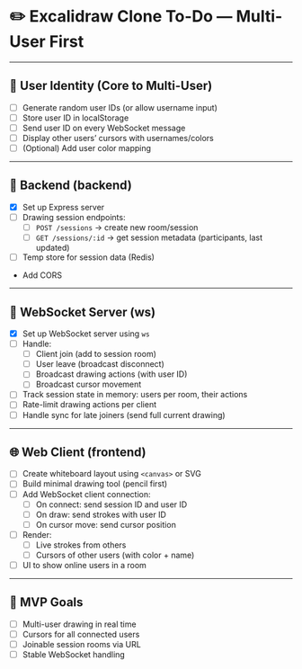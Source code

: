 # ✏️ Excalidraw Clone To-Do — Multi-User First 

---

## 🔐 User Identity (Core to Multi-User)
- [ ] Generate random user IDs (or allow username input)
- [ ] Store user ID in localStorage
- [ ] Send user ID on every WebSocket message
- [ ] Display other users’ cursors with usernames/colors
- [ ] (Optional) Add user color mapping

---

## 🔌 Backend (backend)
- [x] Set up Express server
- [ ] Drawing session endpoints:
  - [ ] `POST /sessions` → create new room/session
  - [ ] `GET /sessions/:id` → get session metadata (participants, last updated)
- [ ] Temp store for session data (Redis)
- Add CORS

---

## 📡 WebSocket Server (ws)
- [x] Set up WebSocket server using `ws` 
- [ ] Handle:
  - [ ] Client join (add to session room)
  - [ ] User leave (broadcast disconnect)
  - [ ] Broadcast drawing actions (with user ID)
  - [ ] Broadcast cursor movement
- [ ] Track session state in memory: users per room, their actions
- [ ] Rate-limit drawing actions per client
- [ ] Handle sync for late joiners (send full current drawing)

---

## 🌐 Web Client (frontend)
- [ ] Create whiteboard layout using `<canvas>` or SVG
- [ ] Build minimal drawing tool (pencil first)
- [ ] Add WebSocket client connection:
  - [ ] On connect: send session ID and user ID
  - [ ] On draw: send strokes with user ID
  - [ ] On cursor move: send cursor position
- [ ] Render:
  - [ ] Live strokes from others
  - [ ] Cursors of other users (with color + name)
- [ ] UI to show online users in a room

---

## 🎯 MVP Goals
- [ ] Multi-user drawing in real time
- [ ] Cursors for all connected users
- [ ] Joinable session rooms via URL
- [ ] Stable WebSocket handling
